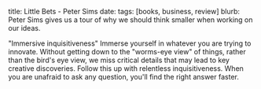 title: Little Bets - Peter Sims
date: 
tags: [books, business, review]
blurb: Peter Sims gives us a tour of why we should think smaller when working on our ideas.

"Immersive inquisitiveness"
Immerse yourself in whatever you are trying to innovate. Without getting down to the "worms-eye view" of things, rather
than the bird's eye view, we miss critical details that may lead to key creative discoveries. Follow this up with
relentless inquisitiveness. When you are unafraid to ask any question, you'll find the right answer faster. 
